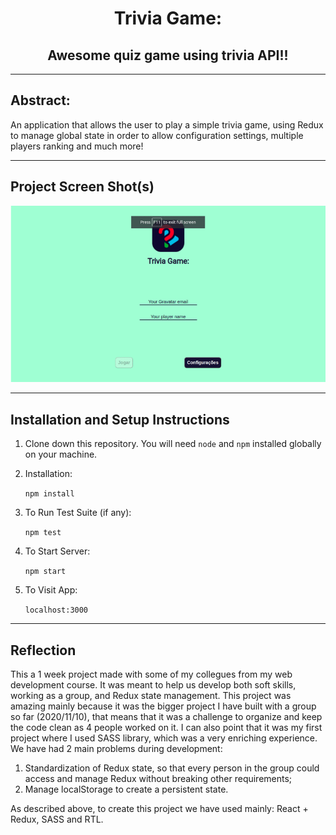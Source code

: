 <h1 align="center">Trivia Game:</h1>
<h2 align="center"> Awesome quiz game using trivia API!!</h2>
<hr />

## Abstract:
An application that allows the user to play a simple trivia game, using Redux to manage global state in order to allow configuration settings, multiple players ranking and much more!

<hr />

## Project Screen Shot(s)
<img src="https://github.com/LeandroParisi/A1.trivia-game/blob/main/Demonstration.gif" alt="App demonstration" width="1100px" >

<hr />

## Installation and Setup Instructions 

1. Clone down this repository. You will need `node` and `npm` installed globally on your machine.  

2. Installation:

    `npm install`  

3. To Run Test Suite (if any):  

    `npm test`  

4. To Start Server:

    `npm start`  

5. To Visit App:

    `localhost:3000`  

<hr />

## Reflection

  This a 1 week project made with some of my collegues from my web development course. It was meant to help us develop both soft skills, working as a group, and Redux state management.
  This project was amazing mainly because it was the bigger project I have built with a group so far (2020/11/10), that means that it was a challenge to organize and keep the code clean as 4 people worked on it. I can also point that it was my first project where I used SASS library, which was a very enriching experience.
  We have had 2 main problems during development:
  1. Standardization of Redux state, so that every person in the group could access and manage Redux without breaking other requirements;
  2. Manage localStorage to create a persistent state.

  As described above, to create this project we have used mainly: React + Redux, SASS and RTL.
